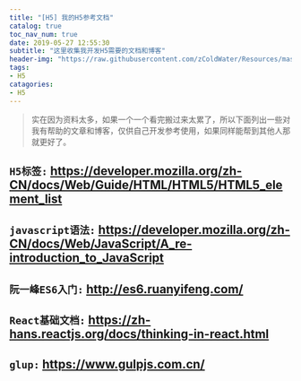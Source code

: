```yaml
---
title: "[H5] 我的H5参考文档"
catalog: true
toc_nav_num: true
date: 2019-05-27 12:55:30
subtitle: "这里收集我开发H5需要的文档和博客"
header-img: "https://raw.githubusercontent.com/zColdWater/Resources/master/Images/legs.jpg"
tags:
- H5
catagories:
- H5
---
```


>实在因为资料太多，如果一个一个看完搬过来太累了，所以下面列出一些对我有帮助的文章和博客，仅供自己开发参考使用，如果同样能帮到其他人那就更好了。


## `H5标签:` https://developer.mozilla.org/zh-CN/docs/Web/Guide/HTML/HTML5/HTML5_element_list
## `javascript语法:` https://developer.mozilla.org/zh-CN/docs/Web/JavaScript/A_re-introduction_to_JavaScript
## `阮一峰ES6入门:` http://es6.ruanyifeng.com/
## `React基础文档:` https://zh-hans.reactjs.org/docs/thinking-in-react.html
## `glup:` https://www.gulpjs.com.cn/





